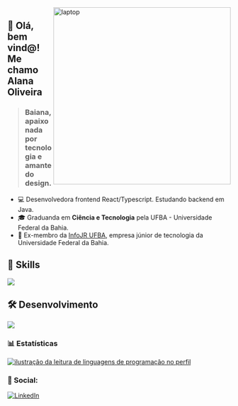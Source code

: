 <img src="https://logichost.com.br/assets/images/developer2.gif" alt="laptop" min-width="400px" max-width="400px" width="400px" align="right">

## 🌸 Olá, bem vind@! Me chamo <strong>Alana Oliveira</strong>
> <h3> Baiana, apaixonada por tecnologia e amante do design.</h3>
- 💻 Desenvolvedora frontend React/Typescript. Estudando backend em Java. <br>
- 🎓 Graduanda em **Ciência e Tecnologia** pela UFBA - Universidade Federal da Bahia. <br>
- 💼 Ex-membro da <a href="https://www.infojr.com.br/">InfoJR UFBA</a>, empresa júnior de tecnologia da Universidade Federal da Bahia. 

## 🚀 Skills

<p align="left">
  <a href="https://skillicons.dev">
    <img src="https://skillicons.dev/icons?i=html,css,js,react,ts,nextjs,vue,angular,java,tailwind" />
  </a>
</p>

## 🛠️ Desenvolvimento

<p align="left">
  <a href="https://skillicons.dev">
    <img src="https://skillicons.dev/icons?i=vscode,figma,git,webflow" />
  </a>
</p>

### 📊 Estatísticas

<a href="https://github.com/alaninhaisnthere" title="ilustração do mapeamento de linguagens">
  <img align="center" src="https://github-readme-stats.vercel.app/api/top-langs/?username=alaninhaisnthere&theme=dracula&hide_langs_below=1" alt="ilustração da leitura de linguagens de programação no perfil"/>
</a>

<br>

### 📱 Social:

<p align="left">
  <a href="https://www.linkedin.com/in/alanaoliveira71" title="LinkedIn">
  <img src="https://img.shields.io/badge/-Linkedin-0e76a8?style=flat-square&logo=Linkedin&logoColor=white&link=/" alt="LinkedIn"/></a>
